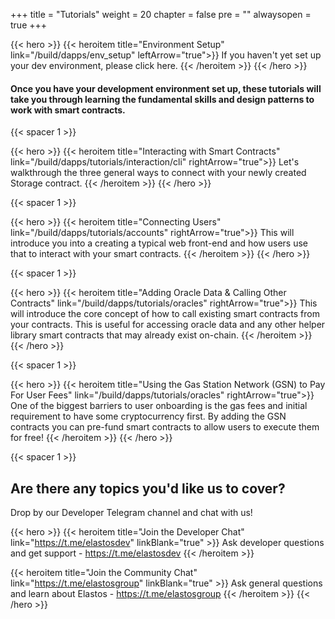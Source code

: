
+++
title = "Tutorials"
weight = 20
chapter = false
pre = ""
alwaysopen = true
+++

{{< hero >}}
    {{< heroitem title="Environment Setup" link="/build/dapps/env_setup" leftArrow="true">}}
        If you haven't yet set up your dev environment, please click here.
    {{< /heroitem >}}
{{< /hero >}}

#### Once you have your development environment set up, these tutorials will take you through learning the fundamental skills and design patterns to work with smart contracts.

{{< spacer 1 >}}

{{< hero >}}
    {{< heroitem title="Interacting with Smart Contracts" link="/build/dapps/tutorials/interaction/cli" rightArrow="true">}}
        Let's walkthrough the three general ways to connect with your newly created Storage contract.
    {{< /heroitem >}}
{{< /hero >}}

{{< spacer 1 >}}

{{< hero >}}
    {{< heroitem title="Connecting Users" link="/build/dapps/tutorials/accounts" rightArrow="true">}}
        This will introduce you into a creating a typical web front-end and how users use that to interact with your
        smart contracts.
    {{< /heroitem >}}
{{< /hero >}}

{{< spacer 1 >}}

{{< hero >}}
    {{< heroitem title="Adding Oracle Data & Calling Other Contracts" link="/build/dapps/tutorials/oracles" rightArrow="true">}}
        This will introduce the core concept of how to call existing smart contracts from your contracts. 
        This is useful for accessing oracle data and any other helper library smart contracts 
        that may already exist on-chain. 
    {{< /heroitem >}}
{{< /hero >}}

{{< spacer 1 >}}

{{< hero >}}
    {{< heroitem title="Using the Gas Station Network (GSN) to Pay For User Fees" link="/build/dapps/tutorials/oracles" rightArrow="true">}}
        One of the biggest barriers to user onboarding is the gas fees and initial requirement to 
        have some cryptocurrency first. By adding the GSN contracts you can pre-fund smart contracts to allow users to execute them for free!
    {{< /heroitem >}}
{{< /hero >}}

{{< spacer 1 >}}

## Are there any topics you'd like us to cover?

Drop by our Developer Telegram channel and chat with us!

{{< hero >}}
  {{< heroitem title="Join the Developer Chat" link="https://t.me/elastosdev" linkBlank="true" >}}
      Ask developer questions and get support - <a target="_blank" href="https://t.me/elastosdev" onclick="event.stopPropagation();">https://t.me/elastosdev</a>
  {{< /heroitem >}}
  
  {{< heroitem title="Join the Community Chat" link="https://t.me/elastosgroup" linkBlank="true" >}}
          Ask general questions and learn about Elastos - <a target="_blank" href="https://t.me/elastosgroup" onclick="event.stopPropagation();">https://t.me/elastosgroup</a>
      {{< /heroitem >}}
{{< /hero >}}
